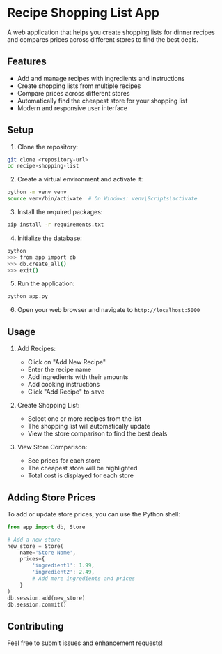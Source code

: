 # Recipe Shopping List App

A web application that helps you create shopping lists for dinner recipes and compares prices across different stores to find the best deals.

## Features

- Add and manage recipes with ingredients and instructions
- Create shopping lists from multiple recipes
- Compare prices across different stores
- Automatically find the cheapest store for your shopping list
- Modern and responsive user interface

## Setup

1. Clone the repository:
```bash
git clone <repository-url>
cd recipe-shopping-list
```

2. Create a virtual environment and activate it:
```bash
python -m venv venv
source venv/bin/activate  # On Windows: venv\Scripts\activate
```

3. Install the required packages:
```bash
pip install -r requirements.txt
```

4. Initialize the database:
```bash
python
>>> from app import db
>>> db.create_all()
>>> exit()
```

5. Run the application:
```bash
python app.py
```

6. Open your web browser and navigate to `http://localhost:5000`

## Usage

1. Add Recipes:
   - Click on "Add New Recipe"
   - Enter the recipe name
   - Add ingredients with their amounts
   - Add cooking instructions
   - Click "Add Recipe" to save

2. Create Shopping List:
   - Select one or more recipes from the list
   - The shopping list will automatically update
   - View the store comparison to find the best deals

3. View Store Comparison:
   - See prices for each store
   - The cheapest store will be highlighted
   - Total cost is displayed for each store

## Adding Store Prices

To add or update store prices, you can use the Python shell:

```python
from app import db, Store

# Add a new store
new_store = Store(
    name='Store Name',
    prices={
        'ingredient1': 1.99,
        'ingredient2': 2.49,
        # Add more ingredients and prices
    }
)
db.session.add(new_store)
db.session.commit()
```

## Contributing

Feel free to submit issues and enhancement requests! 